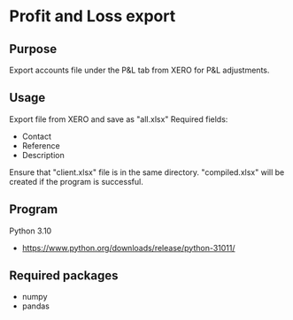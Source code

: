 # Profit and Loss export

## Purpose

Export accounts file under the P&L tab from XERO for P&L adjustments.

## Usage

Export file from XERO and save as "all.xlsx"
Required fields:

- Contact
- Reference
- Description

Ensure that "client.xlsx" file is in the same directory. "compiled.xlsx" will be created if the program is successful.

## Program

Python 3.10
- https://www.python.org/downloads/release/python-31011/

## Required packages

- numpy
- pandas
